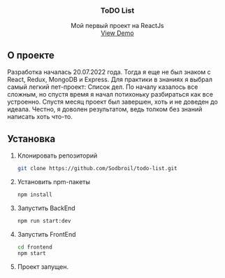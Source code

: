 <div align="center">

<h3 align="center">ToDO List</h3>

<p align="center">
    Мой первый проект на ReactJs
    <br />
    <a href="https://github.com/othneildrew/Best-README-Template">View Demo</a>
  </p>
</div>

## О проекте

Разработка началась 20.07.2022 года. Тогда я еще не был знаком с React, Redux, MongoDB и Express.
Для практики в знаниях я выбрал самый легкий пет-проект: Список дел. По началу казалось все сложным, но спустя время я
начал
потихоньку разбираться как все устроенно.
Спустя месяц проект был завершен, хоть и не доведен до идеала. Честно, я доволен результатом, ведь толком без знаний
написать хоть что-то.

## Установка

1. Клонировать репозиторий
   ```sh
   git clone https://github.com/Sodbroil/todo-list.git
   ```
2. Установить npm-пакеты
   ```sh
   npm install
   ```
3. Запустить BackEnd
   ```sh
   npm run start:dev
   ```
4. Запустить FrontEnd
   ```sh
   cd frontend
   npm start
   ```
5. Проект запущен.